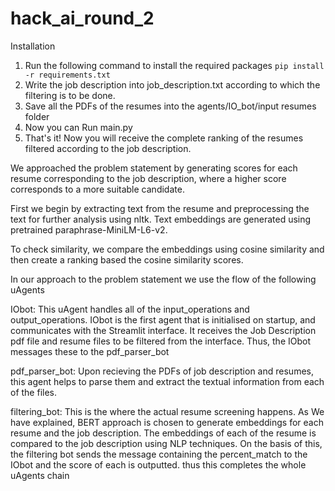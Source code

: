 # hack_ai_round_2
Installation
1. Run the following command to install the required packages
`pip install -r requirements.txt`
2. Write the job description into job_description.txt according to which the filtering is to be done.
3. Save all the PDFs of the resumes into the agents/IO_bot/input resumes folder
4. Now you can Run main.py
5. That's it! Now you will receive the complete ranking of the resumes filtered according to the job description. 


We approached the problem statement by generating scores for each resume corresponding to the job description, where a higher score corresponds to a more suitable candidate. 

First we begin by extracting text from the resume and preprocessing the text for further analysis using nltk.
Text embeddings are generated using pretrained paraphrase-MiniLM-L6-v2. 

To check similarity, we compare the embeddings using cosine similarity and then create a ranking based the cosine similarity scores.


In our approach to the problem statement we use the flow of the following uAgents 

IObot: This uAgent handles all of the input_operations and output_operations.
IObot is the first agent that is initialised on startup, and communicates with the Streamlit interface. It receives the Job Description pdf file and resume files to be filtered from the interface. Thus, the IObot messages these to the pdf_parser_bot

pdf_parser_bot: Upon recieving the PDFs of job description and resumes, this agent helps to parse them and extract the textual information from each of the files.

filtering_bot: This is the where the actual resume screening happens. As We have explained, BERT approach is chosen to generate embeddings for each resume and the job description.
The embeddings of each of the resume is compared to the job description using NLP techniques. 
On the basis of this, the filtering bot sends the message containing the percent_match to the IObot and the score of each is outputted.
thus this completes the whole uAgents chain
